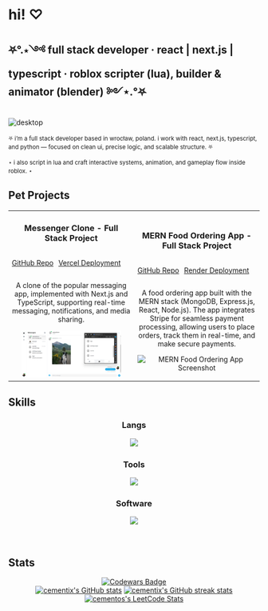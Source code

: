 # hi! ♡

## ⛧°.⋆༺ full stack developer · react | next.js | typescript · roblox scripter (lua), builder & animator (blender) ༻⋆.°⛧

<p align="start"> <img src="/assets/anti-mage.gif" alt="desktop"/> </p>

<p><small>⛧ i’m a full stack developer based in wrocław, poland. i work with react, next.js, typescript, and python — focused on clean ui, precise logic, and scalable structure. ⛧</small></p>

<p><small>⋆ i also script in lua and craft interactive systems, animation, and gameplay flow inside roblox. ⋆</small></p>


## Pet Projects

<div align="center">
  <table>
    <tr>
      <td align="center" width="50%">
        <h3>Messenger Clone - Full Stack Project</h3>
        <div style="display: flex; gap: 10px;">
        <p><a href="https://github.com/cementix/messenger-clone" target="_blank">GitHub Repo</a></p>
       <p><a href="https://messenger-clone-two-weld.vercel.app/" target="_blank">Vercel Deployment</a></p>
        </div> 
        <p>A clone of the popular messaging app, implemented with Next.js and TypeScript, supporting real-time messaging, notifications, and media sharing.</p>
        <img src="assets/messenger-clone-screenshot.png" alt="Messenger Clone Screenshot" width="200"/>
      </td>
           <td align="center" width="50%">
        <h3>MERN Food Ordering App - Full Stack Project</h3>
        <div style="display: flex; gap: 10px;">
        <p><a href="https://github.com/cementix/mern-food-ordering-app" target="_blank">GitHub Repo</a></p>
       <p><a href="https://mern-food-ordering-app-frontend-4cv5.onrender.com/" target="_blank">Render Deployment</a></p>
        </div> 
        <p>A food ordering app built with the MERN stack (MongoDB, Express.js, React, Node.js). The app integrates Stripe for seamless payment processing, allowing users to place orders, track them in real-time, and make secure payments.</p>
        <img src="https://i.ibb.co/b3W2NBr/image.png" alt="MERN Food Ordering App Screenshot" width="200"/>
      </td>
    </tr>
  </table>
</div>

## Skills

<p>
  <h3 align="center">Langs</h3>
  <p align="center">
   <img src="https://skillicons.dev/icons?i=react,nextjs,js,ts,html,css" />
  </p>
  <h3 align="center">Tools</h3>
  <p align="center">
   <img src="https://skillicons.dev/icons?i=materialui,tailwind,postgres,prisma,mongodb,figma,git,yarn,npm,gcp,github" />
  </p>
  <h3 align="center">Software</h3>
  <p align="center">
    <img src="https://skillicons.dev/icons?i=vscode,postman" />
  </p>
  <br>
</p>

## Stats

<div align="center">
  <a href="https://www.codewars.com/users/cementix">
    <img src="https://www.codewars.com/users/cementix/badges/large" alt="Codewars Badge" width="75%" />
  </a>
</div>

<div align="center">
  <a href="http://www.github.com/cementix"><img src="https://github-readme-stats.vercel.app/api?username=cementix&include_all_commits=true&show_icons=true&hide=&count_private=true&title_color=0891b2&text_color=ffffff&icon_color=0891b2&bg_color=1c1917&hide_border=true&show_icons=true" alt="cementix's GitHub stats" width="33.75%" /></a>
  <a href="http://www.github.com/cementix"><img src="https://github-readme-streak-stats.herokuapp.com/?user=cementix&stroke=ffffff&background=1c1917&ring=0891b2&fire=0891b2&currStreakNum=ffffff&currStreakLabel=0891b2&sideNums=ffffff&sideLabels=ffffff&dates=ffffff&hide_border=true" alt="cementix's GitHub streak stats" width="37.5%" /></a>
</div>

<div align="center">
   <a href="https://leetcode.com/u/cementos/"><img src="https://leetcode-stats.vercel.app/api?username=cementos&theme=dark" alt="cementos's LeetCode Stats" width="52.5%" /></a>
</div>
